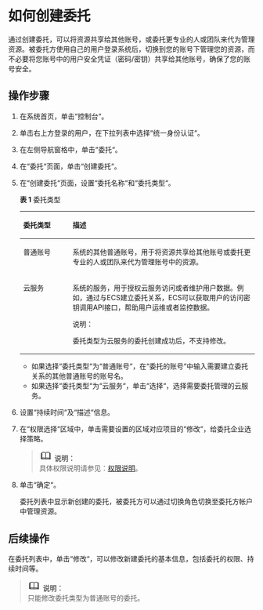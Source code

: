 # 如何创建委托<a name="ZH-CN_TOPIC_0111879437"></a>

通过创建委托，可以将资源共享给其他账号，或委托更专业的人或团队来代为管理资源。被委托方使用自己的用户登录系统后，切换到您的账号下管理您的资源，而不必要将您账号中的用户安全凭证（密码/密钥）共享给其他账号，确保了您的账号安全。

## 操作步骤<a name="section2672115"></a>

1.  在系统首页，单击“控制台“。
2.  单击右上方登录的用户，在下拉列表中选择“统一身份认证“。
3.  在左侧导航窗格中，单击“委托“。
4.  在“委托“页面，单击“创建委托“。
5.  在“创建委托“页面，设置“委托名称“和“委托类型“。

    **表 1**  委托类型

    <a name="table5607179122211"></a>
    <table><thead align="left"><tr id="row19607109132216"><th class="cellrowborder" valign="top" width="21%" id="mcps1.2.3.1.1"><p id="p8464131619225"><a name="p8464131619225"></a><a name="p8464131619225"></a>委托类型</p>
    </th>
    <th class="cellrowborder" valign="top" width="79%" id="mcps1.2.3.1.2"><p id="p16466101617224"><a name="p16466101617224"></a><a name="p16466101617224"></a>描述</p>
    </th>
    </tr>
    </thead>
    <tbody><tr id="row1060715911225"><td class="cellrowborder" valign="top" width="21%" headers="mcps1.2.3.1.1 "><p id="p104684169229"><a name="p104684169229"></a><a name="p104684169229"></a>普通账号</p>
    </td>
    <td class="cellrowborder" valign="top" width="79%" headers="mcps1.2.3.1.2 "><p id="p64704162225"><a name="p64704162225"></a><a name="p64704162225"></a>系统的其他普通账号，用于将资源共享给其他账号或委托更专业的人或团队来代为管理账号中的资源。</p>
    </td>
    </tr>
    <tr id="row126078962210"><td class="cellrowborder" valign="top" width="21%" headers="mcps1.2.3.1.1 "><p id="p1847261611225"><a name="p1847261611225"></a><a name="p1847261611225"></a>云服务</p>
    </td>
    <td class="cellrowborder" valign="top" width="79%" headers="mcps1.2.3.1.2 "><p id="p1447431614222"><a name="p1447431614222"></a><a name="p1447431614222"></a>系统的服务，用于授权云服务访问或者维护用户数据。例如，通过与ECS建立委托关系，ECS可以获取用户的访问密钥调用API接口，帮助用户运维或者监控数据。</p>
    <div class="note" id="note1547581611222"><a name="note1547581611222"></a><a name="note1547581611222"></a><span class="notetitle"> 说明： </span><div class="notebody"><p id="p174781716112219"><a name="p174781716112219"></a><a name="p174781716112219"></a>委托类型为云服务的委托创建成功后，不支持修改。</p>
    </div></div>
    </td>
    </tr>
    </tbody>
    </table>

    -   如果选择“委托类型“为“普通账号“，在“委托的账号“中输入需要建立委托关系的其他普通账号的账号名。
    -   如果选择“委托类型“为“云服务“，单击“选择“，选择需要委托管理的云服务。

6.  设置“持续时间“及“描述“信息。
7.  在“权限选择“区域中，单击需要设置的区域对应项目的“修改“，给委托企业选择策略。

    >![](public_sys-resources/icon-note.gif) **说明：**   
    >具体权限说明请参见：[权限说明](http://support.huaweicloud.com/usermanual-permissions/zh-cn_topic_0063498930.html)。  

8.  单击“确定“。

    委托列表中显示新创建的委托，被委托方可以通过切换角色切换至委托方帐户中管理资源。


## 后续操作<a name="section54138067163127"></a>

在委托列表中，单击“修改“，可以修改新建委托的基本信息，包括委托的权限、持续时间等。

>![](public_sys-resources/icon-note.gif) **说明：**   
>只能修改委托类型为普通账号的委托。  

